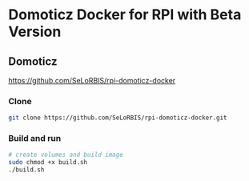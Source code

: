 # Domoticz Docker for RPI with Beta Version

## Domoticz
https://github.com/SeLoRBIS/rpi-domoticz-docker

### Clone
```sh
git clone https://github.com/SeLoRBIS/rpi-domoticz-docker.git
```

### Build and run
```sh
# create volumes and build image
sudo chmod +x build.sh
./build.sh
```